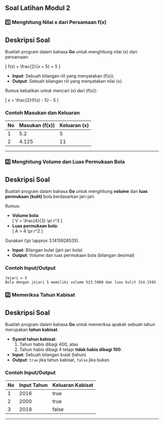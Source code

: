 ## Soal Latihan Modul 2

### 1️⃣ Menghitung Nilai x dari Persamaan f(x)

## Deskripsi Soal

Buatlah program dalam bahasa **Go** untuk menghitung nilai \(x\) dari persamaan:

\[
f(x) = \frac{2}{x + 5} + 5
\]

- **Input**: Sebuah bilangan riil yang menyatakan \(f(x)\).
- **Output**: Sebuah bilangan riil yang menyatakan nilai \(x\).

Rumus kebalikan untuk mencari \(x\) dari \(f(x)\):

\[
x = \frac{2}{f(x) - 5} - 5
\]

### Contoh Masukan dan Keluaran

| No  | Masukan (f(x)) | Keluaran (x) |
| --- | -------------- | ------------ |
| 1   | 5.2            | 5            |
| 2   | 4.125          | 11           |

---

### 2️⃣ Menghitung Volume dan Luas Permukaan Bola

## Deskripsi Soal

Buatlah program dalam bahasa **Go** untuk menghitung **volume** dan **luas permukaan (kulit)** bola berdasarkan jari-jari.

Rumus:

- **Volume bola**:  
  \[
  V = \frac{4}{3} \pi r^3
  \]
- **Luas permukaan bola**:  
  \[
  A = 4 \pi r^2
  \]

Gunakan \(\pi \approx 3.1415926535\).

- **Input**: Bilangan bulat (jari-jari bola)
- **Output**: Volume dan luas permukaan bola (bilangan desimal)

### Contoh Input/Output

```plaintext
Jejari = 5
Bola dengan jejari 5 memiliki volume 523.5988 dan luas kulit 314.1593
```

### 2️⃣ Memeriksa Tahun Kabisat

## Deskripsi Soal

Buatlah program dalam bahasa **Go** untuk memeriksa apakah sebuah tahun merupakan **tahun kabisat**.

- **Syarat tahun kabisat**:
  1. Tahun habis dibagi 400, atau
  2. Tahun habis dibagi 4 tetapi **tidak habis dibagi 100**.
- **Input**: Sebuah bilangan bulat (tahun)
- **Output**: `true` jika tahun kabisat, `false` jika bukan

### Contoh Input/Output

| No  | Input Tahun | Keluaran Kabisat |
| --- | ----------- | ---------------- |
| 1   | 2016        | true             |
| 2   | 2000        | true             |
| 3   | 2018        | false            |

---
